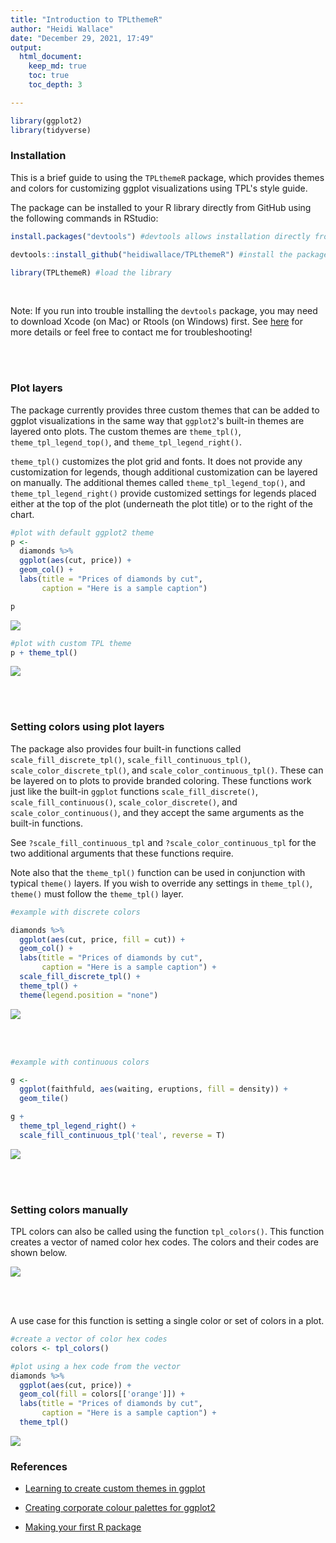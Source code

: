 ```yaml
---
title: "Introduction to TPLthemeR"
author: "Heidi Wallace"
date: "December 29, 2021, 17:49"
output: 
  html_document:
    keep_md: true
    toc: true
    toc_depth: 3

---
```





```r
library(ggplot2)
library(tidyverse)
```

### Installation

This is a brief guide to using the `TPLthemeR` package, which provides themes and colors for customizing ggplot visualizations using TPL's style guide. 

The package can be installed to your R library directly from GitHub using the following commands in RStudio:


```r
install.packages("devtools") #devtools allows installation directly from github; only run this command if you do not already have devtools installed

devtools::install_github("heidiwallace/TPLthemeR") #install the package to your R library
```


```r
library(TPLthemeR) #load the library
```

<br>

Note: If you run into trouble installing the `devtools` package, you may need to download Xcode (on Mac) or Rtools (on Windows) first. See <a href="https://www.r-project.org/nosvn/pandoc/devtools.html">here</a> for more details or feel free to contact me for troubleshooting! 

<br><br>

### Plot layers

The package currently provides three custom themes that can be added to ggplot visualizations in the same way that `ggplot2`'s built-in themes are layered onto plots. The custom themes are `theme_tpl()`, `theme_tpl_legend_top()`, and `theme_tpl_legend_right()`.

`theme_tpl()` customizes the plot grid and fonts. It does not provide any customization for legends, though additional customization can be layered on manually. The additional themes called `theme_tpl_legend_top()`, and `theme_tpl_legend_right()` provide customized settings for legends placed either at the top of the plot (underneath the plot title) or to the right of the chart.


```r
#plot with default ggplot2 theme
p <- 
  diamonds %>% 
  ggplot(aes(cut, price)) +
  geom_col() +
  labs(title = "Prices of diamonds by cut",
       caption = "Here is a sample caption")

p
```

![](README_files/figure-html/unnamed-chunk-4-1.png)<!-- -->


```r
#plot with custom TPL theme
p + theme_tpl()
```

![](README_files/figure-html/unnamed-chunk-5-1.png)<!-- -->


<br><br>

### Setting colors using plot layers

The package also provides four built-in functions called `scale_fill_discrete_tpl()`, `scale_fill_continuous_tpl()`, `scale_color_discrete_tpl()`, and `scale_color_continuous_tpl()`. These can be layered on to plots to provide branded coloring. These functions work just like the built-in `ggplot` functions `scale_fill_discrete()`,  `scale_fill_continuous()`, `scale_color_discrete()`, and `scale_color_continuous()`, and they accept the same arguments as the built-in functions. 

See `?scale_fill_continuous_tpl` and `?scale_color_continuous_tpl` for the two additional arguments that these functions require.

Note also that the `theme_tpl()` function can be used in conjunction with typical `theme()` layers. If you wish to override any settings in `theme_tpl()`, `theme()` must follow the `theme_tpl()` layer.



```r
#example with discrete colors

diamonds %>% 
  ggplot(aes(cut, price, fill = cut)) +
  geom_col() +
  labs(title = "Prices of diamonds by cut",
       caption = "Here is a sample caption") + 
  scale_fill_discrete_tpl() +
  theme_tpl() +
  theme(legend.position = "none")
```

![](README_files/figure-html/unnamed-chunk-6-1.png)<!-- -->

<br><br>




```r
#example with continuous colors

g <- 
  ggplot(faithfuld, aes(waiting, eruptions, fill = density)) +
  geom_tile()

g + 
  theme_tpl_legend_right() +
  scale_fill_continuous_tpl('teal', reverse = T)
```

![](README_files/figure-html/unnamed-chunk-7-1.png)<!-- -->

<br><br>

### Setting colors manually

TPL colors can also be called using the function `tpl_colors()`. This function creates a vector of named color hex codes. The colors and their codes are shown below.

![](README_files/figure-html/unnamed-chunk-8-1.png)<!-- -->

<br><br>

A use case for this function is setting a single color or set of colors in a plot.


```r
#create a vector of color hex codes
colors <- tpl_colors()

#plot using a hex code from the vector
diamonds %>% 
  ggplot(aes(cut, price)) +
  geom_col(fill = colors[['orange']]) +
  labs(title = "Prices of diamonds by cut",
       caption = "Here is a sample caption") +
  theme_tpl()
```

![](README_files/figure-html/unnamed-chunk-9-1.png)<!-- -->


### References

* <a href="http://rpubs.com/mclaire19/ggplot2-custom-themes">Learning to create custom themes in ggplot</a>

* <a href="https://drsimonj.svbtle.com/creating-corporate-colour-palettes-for-ggplot2">Creating corporate colour palettes for ggplot2</a>

* <a href="https://tinyheero.github.io/jekyll/update/2015/07/26/making-your-first-R-package.html">Making your first R package</a>
